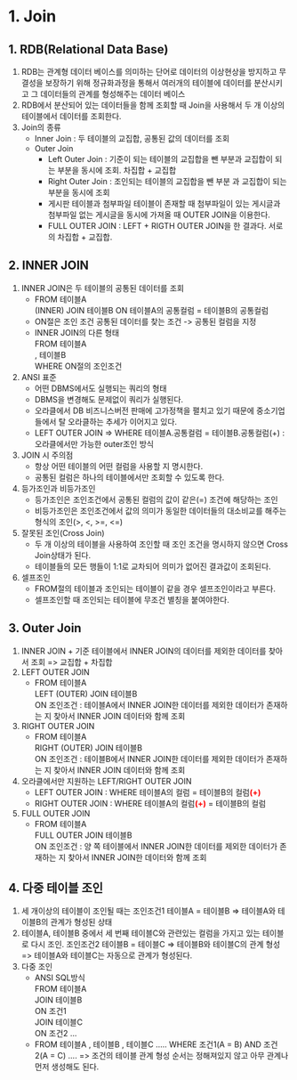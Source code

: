# 1. Join
## 1. RDB(Relational Data Base)
1. RDB는 관계형 데이터 베이스를 의미하는 단어로 데이터의 이상현상을 방지하고 무결성을 보장하기 위해 정규화과정을 통해서 여러개의 테이블에 데이터를 분산시키고 그 데이터들의 관계를 형성해주는 데이터 베이스
2. RDB에서 분산되어 있는 데이터들을 함께 조회할 때 Join을 사용해서 두 개 이상의 테이블에서 데이터를 조회한다.
3. Join의 종류
    - Inner Join : 두 테이블의 교집합, 공통된 값의 데이터를 조회
    - Outer Join
        - Left Outer Join : 기준이 되는 테이블의 교집합을 뺀 부분과 교집합이 되는 부분을 동시에 조회. 차집합 + 교집합
        - Right Outer Join : 조인되는 테이블의 교집합을 뺀 부분 과 교집합이 되는 부분을 동시에 조회
        - 게시판 테이블과 첨부파일 테이블이 존재할 때 첨부파일이 있는 게시글과 첨부파일 없는 게시글을 동시에 가져올 때 OUTER JOIN을 이용한다.
        - FULL OUTER JOIN : LEFT + RIGTH OUTER JOIN을 한 결과다. 서로의 차집합 + 교집합.

## 2. INNER JOIN
1. INNER JOIN은 두 테이블의 공통된 데이터를 조회
    - FROM 테이블A  
      (INNER) JOIN 테이블B
      ON 테이블A의 공통컬럼 = 테이블B의 공통컬럼
    - ON절은 조인 조건 공통된 데이터를 찾는 조건 -> 공통된 컬럼을 지정
    - INNER JOIN의 다른 형태  
      FROM 테이블A  
         , 테이블B  
      WHERE ON절의 조인조건
2. ANSI 표준
    - 어떤 DBMS에서도 실행되는 쿼리의 형태
    - DBMS을 변경해도 문제없이 쿼리가 실행된다.
    - 오라클에서 DB 비즈니스버전 판매에 고가정책을 펼치고 있기 때문에 중소기업들에서 탈 오라클하는 추세가 이어지고 있다.
    - LEFT OUTER JOIN => WHERE 테이블A.공통컬럼 = 테이블B.공통컬럼(+) : 오라클에서만 가능한 outer조인 방식
3. JOIN 시 주의점
    - 항상 어떤 테이블의 어떤 컬럼을 사용할 지 명시한다.
    - 공통된 컬럼은 하나의 테이블에서만 조회할 수 있도록 한다.
4. 등가조인과 비등가조인
    - 등가조인은 조인조건에서 공통된 컬럼의 값이 같은(=) 조건에 해당하는 조인
    - 비등가조인은 조인조건에서 값의 의미가 동일한 데이터들의 대소비교를 해주는 형식의 조인(>, <, >=, <=)
5. 잘못된 조인(Cross Join)
    - 두 개 이상의 테이블을 사용하여 조인할 때 조인 조건을 명시하지 않으면 Cross Join상태가 된다.
    - 테이블들의 모든 행들이 1:1로 교차되어 의미가 없어진 결과값이 조회된다.
6. 셀프조인
    - FROM절의 테이블과 조인되는 테이블이 같을 경우 셀프조인이라고 부른다.
    - 셀프조인할 때 조인되는 테이블에 무조건 별칭을 붙여야한다.

## 3. Outer Join
1. INNER JOIN + 기준 테이블에서 INNER JOIN의 데이터를 제외한 데이터를 찾아서 조회 => 교집합 + 차집합
2. LEFT OUTER JOIN
    - FROM 테이블A    
      LEFT (OUTER) JOIN 테이블B  
      ON 조인조건 : 테이블A에서 INNER JOIN한 데이터를 제외한 데이터가 존재하는 지 찾아서 INNER JOIN 데이터와 함께 조회
3. RIGHT OUTER JOIN
    - FROM 테이블A    
      RIGHT (OUTER) JOIN 테이블B  
      ON 조인조건 : 테이블B에서 INNER JOIN한 데이터를 제외한 데이터가 존재하는 지 찾아서 INNER JOIN 데이터와 함께 조회
4. 오라클에서만 지원하는 LEFT/RIGHT OUTER JOIN
    - LEFT OUTER JOIN : WHERE 테이블A의 컬럼 = 테이블B의 컬럼<b style="color:red;">(+)</b>
    - RIGHT OUTER JOIN : WHERE 테이블A의 컬럼<b style="color:red;">(+)</b> = 테이블B의 컬럼
5. FULL OUTER JOIN
    - FROM 테이블A  
      FULL OUTER JOIN 테이블B  
      ON 조인조건 : 양 쪽 테이블에서 INNER JOIN한 데이터를 제외한 데이터가 존재하는 지 찾아서 INNER JOIN한 데이터와 함께 조회

## 4. 다중 테이블 조인
1. 세 개이상의 테이블이 조인될 때는 조인조건1 테이블A = 테이블B => 테이블A와 테이블B의 관계가 형성된 상태
2. 테이블A, 테이블B 중에서 세 번째 테이블C와 관련있는 컬럼을 가지고 있는 테이블로 다시 조인. 조인조건2 테이블B = 테이블C => 테이블B와 테이블C의 관계 형성 => 테이블A와 테이블C는 자동으로 관계가 형성된다.
3. 다중 조인
    - ANSI SQL방식  
      FROM 테이블A  
      JOIN 테이블B   
      ON 조건1  
      JOIN 테이블C  
      ON 조건2
      ...
    - FROM 테이블A
         , 테이블B
         , 테이블C
         .....
      WHERE 조건1(A = B)
        AND 조건2(A = C)
        .... => 조건의 테이블 관계 형성 순서는 정해져있지 않고 아무 관계나 먼저 생성해도 된다.